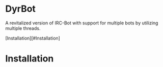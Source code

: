 # DyrBot
A revitalized version of IRC-Bot with support for multiple bots by utilizing multiple threads.

[Installation][#Installation]

# Installation
